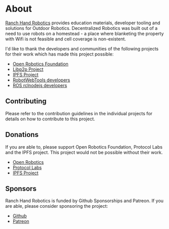 # About

[Ranch Hand Robotics](http://youtube.com/@rh_robotics) provides education materials, developer tooling and solutions for Outdoor Robotics. Decentralized Robotics was built out of a need to use robots on a homestead - a place where blanketing the property with Wifi is not feasible and cell coverage is non-existent. 

I'd like to thank the developers and communities of the following projects for their work which has made this project possible:

* [Open Robotics Foundation](https://www.openrobotics.org/foundation)
* [Libp2p Project](https://libp2p.io/)
* [IPFS Project](https://ipfs.io/)
* [RobotWebTools developers](https://github.com/robotwebtools)
* [ROS rclnodejs developers](https://github.com/RobotWebTools/rclnodejs)

## Contributing

Please refer to the contribution guidelines in the individual projects for details on how to contribute to this project.

## Donations

If you are able to, please support Open Robotics Foundation, Protocol Labs and the IPFS project. This project would not be possible without their work.

* [Open Robotics](https://www.openrobotics.org/)
* [Protocol Labs](https://protocol.ai/)
* [IPFS Project](https://ipfs.io/)

## Sponsors

Ranch Hand Robotics is funded by Github Sponsorships and Patreon. If you are able, please consider sponsoring the project:

* [Github](https://github.com/sponsors/ranch-hand-robotics)
* [Patreon](patreon.com/RanchHandRobotics)
